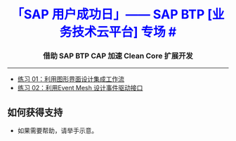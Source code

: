 <div class="draftWatermark"></div>

<h1 style="text-align: center;color:blue;font-weight:bold;">「SAP 用户成功日」—— SAP BTP [业务技术云平台] 专场 #</h1>
<h3 style="text-align: center;"> 借助 SAP BTP CAP 加速 Clean Core 扩展开发 </h3>


---


* [练习 01：利用图形界面设计集成工作流](Exercise00%20-%20Smoke%20Test%20Monitoring%20via%20WebUI.md)
* [练习 02：利用Event Mesh 设计事件驱动接口](Exercise%203%20-%20SAP%20Integration%20Suite%20-%20Eventing.md)



## 如何获得支持


* 如果需要帮助，请举手示意。